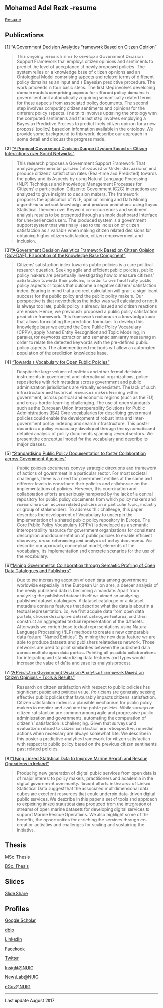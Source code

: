 ## Mohamed Adel Rezk -resume

[Resume](Rezk-resume.pdf)

Publications
----

[1] [“A Government Decision Analytics Framework Based on Citizen Opinion”](http://dl.acm.org/citation.cfm?id=2910093&CFID=799242938&CFTOKEN=37955034)

> This ongoing research aims to develop a Government Decision Support Framework that employs citizen opinions and sentiments to predict the level of acceptance of newly proposed policies. The system relies on a knowledge base of citizen opinions and an Ontological Model comprising aspects and related terms of different policy domains as an input and a Bayesian predictive procedure. The work proceeds in four basic steps. The first step involves developing domain models comprising aspects for different policy domains in government and automatically acquiring semantically related terms for these aspects from associated policy documents. The second step involves computing citizen sentiments and opinions for the different policy aspects. The third involves updating the ontology with the computed sentiments and the last step involves employing a Bayesian Predictive Process to predict likely citizen opinion for a new proposal (policy) based on information available in the ontology. We provide some background to this work, describe our approach in some detail and discuss the progress made.



[2] [“A Propsed Government Decision Support System Based on Citizen Interactions over Social Networks”](/publications/A%20Propsed%20Government%20Decision%20Support%20System%20Based%20on%20Citizen%20Interactions%20over%20Social%20Networks.pdf)

> This research proposes a Government Support Framework That analyze governmental policies (Introduced or Under discussions) and produce citizens’ satisfaction rates (Real-time and Predicted) towards the policy and its Aspects by using Natural Language Processing (NLP) Techniques and Knowledge Management Processes for Citizens’ e participation. Citizen to Government (C2G) interactions are analyzed to give insights to decision makers. The framework proposes the application of NLP, opinion mining and Data Mining algorithms to extract knowledge and produce predictions using Bayes Statistical Theorem over Keyword co-occurrences and sentiment analysis results to be presented through a simple dashboard Interface for unexperienced users. The produced system is a government support system that will finally lead to the inclusion of citizen satisfaction as a variable when making citizen related decisions for obtaining higher citizen satisfaction, citizen empowerment and inclusion.

[3][“A Government Decision Analytics Framework Based on Citizen Opinion (Gov-DAF): Elaboration of the Knowledge Base Component”](/publications/Mohamed-Adel-gov-daf.pdf)

>Citizens’ satisfaction index towards public policies is a core political research question. Seeking agile and efficient public policies, public policy makers are perpetually investigating how to measure citizens’ satisfaction towards their policies, in order to overhaul faulty public policy aspects or topics that outcome a negative citizens’ satisfaction index. Bearing in mind that a correct calculation will grant a significant success for the public policy and the public policy makers. Our perspective is that nevertheless the index was well calculated or not it is always too late, public policy is already issued and citizen reactions are ensue. Hence, we previously proposed a public policy satisfaction prediction framework. This framework reckons on a knowledge base that allows formulating the prediction formulae. To develop this knowledge base we extend the Core Public Policy Vocabulary (CPPV), apply Named Entity Recognition and Topic Modeling, in parallel, for keywords extraction and semantic similarity measuring in order to relate the detected keywords with the pre-defined public policy aspects. The aforementioned methods will allow an automated population of the prediction knowledge base.


[4] [“Towards a Vocabulary for Open Public Policies”](http://dl.acm.org/citation.cfm?id=3047366)

>Despite the large volume of policies and other formal decision instruments in government and international organizations, policy repositories with rich metadata across government and public administration jurisdictions are virtually nonexistent. The lack of such infrastructure and technical resources makes learning within government, across political and economic regions (such as the EU) and cross-border learning challenging. The use of open standards such as the European Union Interoperability Solutions for Public Administrations (ISA) Core vocabularies for describing government policies could enable the development of robust intra and inter-government policy indexing and search infrastructure. This poster describes a policy vocabulary developed through the systematic and detailed analysis of policy documents spanning several sectors. We present the conceptual model for the vocabulary and describe its major classes.

[5] [“Standardising Public Policy Documentation to foster Collaboration across Government Agencies”](https://link.springer.com/chapter/10.1007%2F978-3-319-65151-4_42)

>Public policies documents convey strategic directions and framework of actions of government in a particular sector. For most societal challenges, there is a need for government entities at the same and different levels to coordinate their policies and collaborate on the implementations of policies. However, this coordination and collaboration efforts are seriously hampered by the lack of a central repository for public policy documents from which policy makers and researchers can access related policies on a particular topic, industry or group of stakeholders. To address this challenge, this paper describes the development of Vocabulary to underpin the implementation of a shared public policy repository in Europe. The Core Public Policy Vocabulary (CPPV) is developed as a semantic interoperability resource for government organizations for consistent description and documentation of public policies to enable efficient discovery, cross-referencing and analysis of policy documents. We describe our approach, conceptual model, elements of the vocabulary, its implementation and concrete scenarios for the use of the vocabulary.

[6][“Mining Governmental Collaboration through Semantic Profiling of Open Data Catalogues and Publishers”](https://link.springer.com/chapter/10.1007%2F978-3-319-65151-4_24)

>Due to the increasing adoption of open data among governments worldwide especially in the European Union area, a deeper analysis of the newly published data is becoming a mandate. Apart from analyzing the published dataset itself we aimed on analyzing published dataset catalogues. A dataset catalogue or a dataset metadata contains features that describe what the data is about in a textual representation. So, we first acquire data from open data portals, choose descriptive dataset catalogue features, and then construct an aggregated textual representation of the datasets. Afterwards we enrich those textual representations using Natural Language Processing (NLP) methods to create a new comparable data feature “Named Entities”. By mining the new data feature we are able to produce datasets and publishers relatedness network. Those networks are used to point similarities between the published data across multiple open data portals. Pointing all possible collaborations for integrating and standardizing data features and types would increase the value of da1ta and ease its analysis process.

[7][“A Predictive Government Decision Analytics Framework Based on Citizen Opinions – Tools & Results”](http://www.icegov.org/)

>Research on citizen satisfaction with respect to public policies has significant public and political value. Politicians are generally seeking effective public policies that favourably impacts citizens’ satisfaction. Citizen satisfaction index is a plausible mechanism for public policy makers to monitor and evaluate the public policies. While surveys on citizen satisfaction are common among agile and progressive public administration and governments, automating the computation of citizen's’ satisfaction is challenging. Given that surveys and evaluations related to citizen satisfaction are retrospective, remedial actions when necessary are always somewhat late. We describe in this poster a predictive analytics framework for citizen satisfaction with respect to public policy based on the previous citizen sentiments past related policies.

[8][“Using Linked Statistical Data to Improve Marine Search and Rescue Operations in Ireland”](http://www.icegov.org/)

>Producing new generation of digital public services from open data is of major interest to policy makers, practitioners and academia in the digital government community. Recent efforts in the area of Linked Statistical Data suggest that the associated multidimensional data cubes are excellent resources that could underpin data-driven digital public services. We describe in this paper a set of tools and approach to exploiting linked statistical data produced from the integration of streams of open marine datasets for developing digital services to support Marine Rescue Operations. We also highlight some of the benefits, the opportunities for enriching the services through co-creation activities and challenges for scaling and sustaining the initiative.


Thesis
----

[MSc. Thesis](/publications/MSc_Dissertation_MohamedAdel_Final_August2017.pdf)

[BSc. Thesis](/publications/Graduation_Project_Book_May2010.pdf)

Slides
---
[Slide Share](https://www.slideshare.net/MohamedAdelRezk)

Profiles
---
[Google Scholar](https://scholar.google.com/citations?user=cpBkEfsAAAAJ)

[dblp](http://dblp.uni-trier.de/pers/hd/r/Rezk:Mohamed_Adel)

[LinkedIn](https://www.linkedin.com/in/mohamed-adel-rezk-544a5788)

[Facebook](https://www.facebook.com/mohamed.adel.rizk)

[Twitter](https://twitter.com/MohamedAdelRezk)

[Insight@NUIG](https://www.insight-centre.org/users/mohamed-adel)

[NewsLab@NUIG](http://newslab.insight-centre.org/team/mohamed/)

[eGov@NUIG]()

----
Last update August 2017
